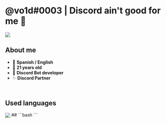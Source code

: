 # @vo1d#0003 | Discord ain't good for me 🥴

<img align="center" src="https://github-readme-stats.anuraghazra1.vercel.app/api?username=vo1d-dev&show_icons=true&include_all_commits=true&theme=material-palenight"/>

## About me
- 💬 **Spanish / English**
- 🍰 **21 years old**
- 🤖 **Discord Bot developer**
- ✨ **Discord Partner**
##
```bash
```

## Used languages
<img align="center" src="https://github-readme-stats.anuraghazra1.vercel.app/api/top-langs/?username=vo1d-dev&layout=compact&theme=material-palenight" />
##
```bash
```

<img href="https://external-preview.redd.it/sgupg2QyvwFm7eLaH0isYTSx1IAYT2cnG9EG2qaK7dc.png?auto=webp&s=c2fe73665a3b109d9a040fb4f70fcba4e2875149" />
